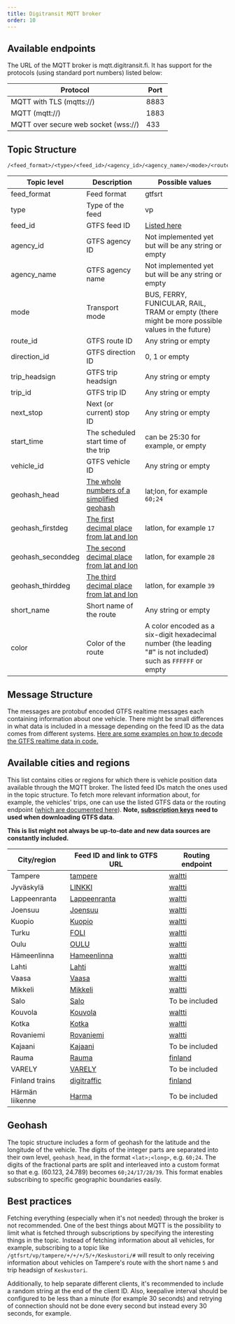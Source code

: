 ```yaml
---
title: Digitransit MQTT broker
order: 10
---
```


## Available endpoints

The URL of the MQTT broker is mqtt.digitransit.fi. It has support for the protocols (using standard port numbers) listed below:

| Protocol                             | Port |
|--------------------------------------|------|
| MQTT with TLS (mqtts://)             | 8883 |
| MQTT       (mqtt://)                 | 1883 |
| MQTT over secure web socket (wss://) | 433  |

## Topic Structure

```
/<feed_format>/<type>/<feed_id>/<agency_id>/<agency_name>/<mode>/<route_id>/<direction_id>/<trip_headsign>/<trip_id>/<next_stop>/<start_time>/<vehicle_id>/<geohash_head>/<geohash_firstdeg>/<geohash_seconddeg>/<geohash_thirddeg>/<short_name>/<color>/
```

| Topic level       | Description                                           | Possible values |
|-------------------|-------------------------------------------------------|-----------------|
| feed_format       | Feed format                                           | gtfsrt |
| type              | Type of the feed                                      | vp |
| feed_id           | GTFS feed ID                                          | [Listed here](#available-cities-and-regions) |
| agency_id         | GTFS agency ID                                        | Not implemented yet but will be any string or empty |
| agency_name       | GTFS agency name                                      | Not implemented yet but will be any string or empty |
| mode              | Transport mode                                        | BUS, FERRY, FUNICULAR, RAIL, TRAM or empty (there might be more possible values in the future) |
| route_id          | GTFS route ID                                         | Any string or empty |
| direction_id      | GTFS direction ID                                     | 0, 1 or empty |
| trip_headsign     | GTFS trip headsign                                    | Any string or empty |
| trip_id           | GTFS trip ID                                          | Any string or empty |
| next_stop         | Next (or current) stop ID                             | Any string or empty |
| start_time        | The scheduled start time of the trip                  | can be 25:30 for example, or empty |
| vehicle_id        | GTFS vehicle ID                                       | Any string or empty |
| geohash_head      | [The whole numbers of a simplified geohash](#geohash) | lat;lon, for example `60;24` |
| geohash_firstdeg  | [The first decimal place from lat and lon](#geohash)  | latlon, for example `17` |
| geohash_seconddeg | [The second decimal place from lat and lon](#geohash) | latlon, for example `28` |
| geohash_thirddeg  | [The third decimal place from lat and lon](#geohash)  | latlon, for example `39` |
| short_name        | Short name of the route                               | Any string or empty |
| color             | Color of the route                                    | A color encoded as a six-digit hexadecimal number (the leading "#" is not included) such as `FFFFFF` or empty |

## Message Structure

The messages are protobuf encoded GTFS realtime messages each containing information about one vehicle. There might be small differences in what data is included in a message depending on the feed ID as the data comes from different systems. [Here are some examples on how to decode the GTFS realtime data in code.](https://developers.google.com/transit/gtfs-realtime/examples/code-samples)

## Available cities and regions

This list contains cities or regions for which there is vehicle position data available through the MQTT broker. The listed feed IDs match the ones used in the topic structure. To fetch more relevant information about, for example, the vehicles' trips, one can use the listed GTFS data or the routing endpoint ([which are documented here](../../../1-routing-api/)). <b>Note, [subscription keys](../../../../api-registration/) need to used when downloading GTFS data</b>.

<b>This is list might not always be up-to-date and new data sources are constantly included.</b>

| City/region  | Feed ID and link to GTFS URL | Routing endpoint |
|---|---|----|
| Tampere        | [tampere](https://api.digitransit.fi/routing-data/v3/waltti/tampere-gtfs.zip)           | [waltti](https://api.digitransit.fi/routing/v2/routers/waltti/index/graphql)
| Jyväskylä      | [LINKKI](https://api.digitransit.fi/routing-data/v3/waltti/LINKKI-gtfs.zip)             | [waltti](https://api.digitransit.fi/routing/v2/routers/waltti/index/graphql)
| Lappeenranta   | [Lappeenranta](https://api.digitransit.fi/routing-data/v3/waltti/Lappeenranta-gtfs.zip) | [waltti](https://api.digitransit.fi/routing/v2/routers/waltti/index/graphql)
| Joensuu        | [Joensuu](https://api.digitransit.fi/routing-data/v3/waltti/Joensuu-gtfs.zip)           | [waltti](https://api.digitransit.fi/routing/v2/routers/waltti/index/graphql)
| Kuopio         | [Kuopio](https://api.digitransit.fi/routing-data/v3/waltti/Kuopio-gtfs.zip)             | [waltti](https://api.digitransit.fi/routing/v2/routers/waltti/index/graphql)
| Turku          | [FOLI](https://api.digitransit.fi/routing-data/v3/waltti/FOLI-gtfs.zip)                 | [waltti](https://api.digitransit.fi/routing/v2/routers/waltti/index/graphql)
| Oulu           | [OULU](https://api.digitransit.fi/routing-data/v3/waltti/OULU-gtfs.zip)                 | [waltti](https://api.digitransit.fi/routing/v2/routers/waltti/index/graphql)
| Hämeenlinna    | [Hameenlinna](https://api.digitransit.fi/routing-data/v3/waltti/Hameenlinna-gtfs.zip)   | [waltti](https://api.digitransit.fi/routing/v2/routers/waltti/index/graphql)
| Lahti          | [Lahti](https://api.digitransit.fi/routing-data/v3/waltti/Lahti-gtfs.zip)               | [waltti](https://api.digitransit.fi/routing/v2/routers/waltti/index/graphql)
| Vaasa          | [Vaasa](https://api.digitransit.fi/routing-data/v3/waltti/Vaasa-gtfs.zip)               | [waltti](https://api.digitransit.fi/routing/v2/routers/waltti/index/graphql)
| Mikkeli        | [Mikkeli](https://api.digitransit.fi/routing-data/v3/waltti/Mikkeli-gtfs.zip)           | [waltti](https://api.digitransit.fi/routing/v2/routers/waltti/index/graphql)
| Salo           | [Salo](https://api.digitransit.fi/routing-data/v3/waltti-alt/Salo-gtfs.zip)             | To be included
| Kouvola        | [Kouvola](https://api.digitransit.fi/routing-data/v3/waltti/Kouvola-gtfs.zip)           | [waltti](https://api.digitransit.fi/routing/v2/routers/waltti/index/graphql)
| Kotka          | [Kotka](https://api.digitransit.fi/routing-data/v3/waltti/Kotka-gtfs.zip)               | [waltti](https://api.digitransit.fi/routing/v2/routers/waltti/index/graphql)
| Rovaniemi      | [Rovaniemi](https://api.digitransit.fi/routing-data/v3/waltti/Rovaniemi-gtfs.zip)       | [waltti](https://api.digitransit.fi/routing/v2/routers/waltti/index/graphql)
| Kajaani        | [Kajaani](https://api.digitransit.fi/routing-data/v3/waltti-alt/Kajaani-gtfs.zip)       | To be included
| Rauma          | [Rauma](https://api.digitransit.fi/routing-data/v3/finland/Rauma-gtfs.zip)              | [finland](https://api.digitransit.fi/routing/v2/routers/finland/index/graphql)
| VARELY         | [VARELY](https://api.digitransit.fi/routing-data/v3/varely/VARELY-gtfs.zip)             | To be included
| Finland trains | [digitraffic](https://api.digitransit.fi/routing-data/v3/finland/digitraffic-gtfs.zip)  | [finland](https://api.digitransit.fi/routing/v2/routers/finland/index/graphql)
| Härmän liikenne | [Harma](https://api.digitransit.fi/routing-data/v3/finland/Harma-gtfs.zip)             | To be included

## Geohash

The topic structure includes a form of geohash for the latitude and the longitude of the vehicle. The digits of the integer parts are separated into their own level, `geohash_head`, in the format `<lat>;<long>`, e.g. `60;24`. The digits of the fractional parts are split and interleaved into a custom format so that e.g. (60.123, 24.789) becomes `60;24/17/28/39`. This format enables subscribing to specific geographic boundaries easily.

## Best practices

Fetching everything (especially when it's not needed) through the broker is not recommended. One of the best things about MQTT is the possibility to limit what is fetched through subscriptions by specifying the interesting things in the topic. Instead of fetching information about all vehicles, for example, subscribing to a topic like `/gtfsrt/vp/tampere/+/+/+/5/+/Keskustori/#` will result to only receiving information about vehicles on Tampere's route with the short name `5` and trip headsign of `Keskustori`.

Additionally, to help separate different clients, it's recommended to include a random string at the end of the client ID. Also, keepalive interval should be configured to be less than a minute (for example 30 seconds) and retrying of connection should not be done every second but instead every 30 seconds, for example.
